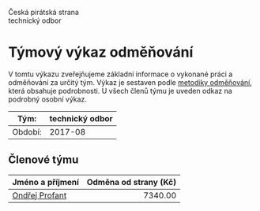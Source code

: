 Česká pirátská strana  
technický odbor

Týmový výkaz odměňování
===========================

V tomtu výkazu zveřejňujeme základní informace o vykonané práci a odměňování
za určitý tým. Výkaz je sestaven podle [metodiky odměňování][metodika],
která obsahuje podrobnosti. U všech členů týmu je uveden odkaz na podrobný osobní výkaz.

Tým:                     | technický odbor
-----------------------  | --------------------
Období:                  | 2017-08

Členové týmu
--------------

| Jméno a příjmení                  |   Odměna od strany (Kč) |
|:----------------------------------|------------------------:|
| [Ondřej Profant](ondrej-profant/) |                 7340.00 |


[metodika]: https://redmine.pirati.cz/projects/po/wiki/Odmenovani
